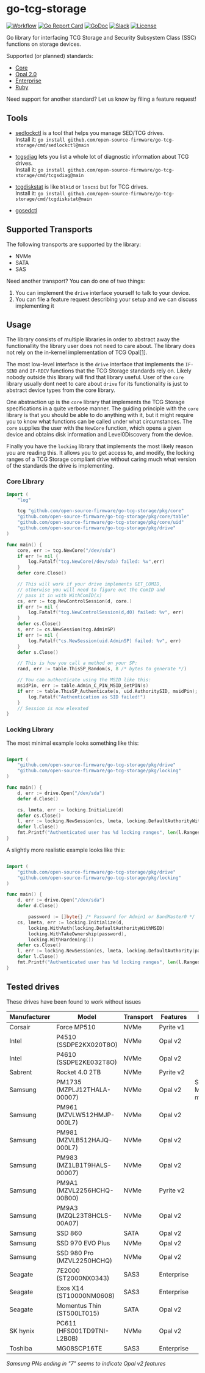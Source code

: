 # go-tcg-storage

[![Workflow](https://github.com/open-source-firmware/go-tcg-storage/workflows/Release/badge.svg)](https://github.com/open-source-firmware/go-tcg-storage/actions/workflows/release.yml)
[![Go Report Card](https://goreportcard.com/badge/github.com/open-source-firmware/go-tcg-storage)](https://goreportcard.com/report/github.com/open-source-firmware/go-tcg-storage)
[![GoDoc](https://godoc.org/github.com/open-source-firmware/go-tcg-storage?status.svg)](https://pkg.go.dev/github.com/open-source-firmware/go-tcg-storage@main)
[![Slack](https://slack.osfw.dev/badge.svg)](https://slack.osfw.dev)
[![License](https://img.shields.io/badge/License-BSD%203--Clause-blue.svg)](https://github.com/open-source-firmware/go-tcg-storage/blob/master/LICENSE)

Go library for interfacing TCG Storage and Security Subsystem Class (SSC) functions on storage devices.

Supported (or planned) standards:

 * [Core](https://trustedcomputinggroup.org/resource/tcg-storage-architecture-core-specification/)
 * [Opal 2.0](https://trustedcomputinggroup.org/resource/storage-work-group-storage-security-subsystem-class-opal/)
 * [Enterprise](https://trustedcomputinggroup.org/resource/storage-work-group-storage-security-subsystem-class-enterprise-specification/)
 * [Ruby](https://trustedcomputinggroup.org/resource/tcg-storage-security-subsystem-class-ruby-specification/)

Need support for another standard? Let us know by filing a feature request!

## Tools

 * [sedlockctl](cmd/sedlockctl/README.md) is a tool that helps you manage SED/TCG drives.<br>
   Install it: `go install github.com/open-source-firmware/go-tcg-storage/cmd/sedlockctl@main`

 * [tcgsdiag](cmd/tcgsdiag/README.md) lets you list a whole lot of diagnostic information about TCG drives.<br>
   Install it: `go install github.com/open-source-firmware/go-tcg-storage/cmd/tcgsdiag@main`

 * [tcgdiskstat](cmd/tcgdiskstat/README.md) is like `blkid` or `lsscsi` but for TCG drives.<br>
   Install it: `go install github.com/open-source-firmware/go-tcg-storage/cmd/tcgdiskstat@main`

 * [gosedctl](cmd/gosedctl/README.md) 


## Supported Transports

The following transports are supported by the library:

 * NVMe
 * SATA
 * SAS

Need another transport? You can do one of two things:

 1. You can implement the `drive` interface yourself to talk to your device.
 2. You can file a feature request describing your setup and we can discuss implementing it

## Usage

The library consists of multiple libraries in order to abstract
away the functionallity the library user does not need to care about.
The library does not rely on the in-kernel implementation of
TCG Opal[[1](https://github.com/torvalds/linux/commit/455a7b238cd6bc68c4a550cbbd37c1e22b64f71c)].

The most low-level interface is the `drive` interface that implements
the `IF-SEND` and `IF-RECV` functions that the TCG Storage standards
rely on. Likely nobody outside this library will find that library useful.
User of the `core` library usually dont neet to care about `drive` for its functionality
is just to abstract device types from the core library.

One abstraction up is the `core` library that implements the
TCG Storage specifications in a quite verbose manner. The guiding
principle with the `core` library is that you should be able to do
anything with it, but it might require you to know what functions
can be called under what circumstances.
The `core` supplies the user with the `NewCore` function, which opens a
given device and obtains disk information and Level0Discovery from the device.

Finally you have the `locking` library that implements the most
likely reason you are reading this. It allows you to get access
to, and modify, the locking ranges of a TCG Storage compliant
drive without caring much what version of the standards the drive
is implementing.

### Core Library

```go
import (
	"log"

	tcg "github.com/open-source-firmware/go-tcg-storage/pkg/core"
	"github.com/open-source-firmware/go-tcg-storage/pkg/core/table"
	"github.com/open-source-firmware/go-tcg-storage/pkg/core/uid"
	"github.com/open-source-firmware/go-tcg-storage/pkg/drive"
)

func main() {
	core, err := tcg.NewCore("/dev/sda")
	if err != nil {
		log.Fatalf("tcg.NewCore(/dev/sda) failed: %v",err)
	}
	defer core.Close()

	// This will work if your drive implements GET_COMID,
	// otherwise you will need to figure out the ComID and
	// pass it in with WithComID(x)
	cs, err := tcg.NewControlSession(d, core.)
	if err != nil {
		log.Fatalf("tcg.NewControlSession(d,d0) failed: %v", err)
	}
	defer cs.Close()
	s, err := cs.NewSession(tcg.AdminSP)
	if err != nil {
		log.Fatalf("cs.NewSession(uid.AdminSP) failed: %v", err)
	}
	defer s.Close()

	// This is how you call a method on your SP:
	rand, err := table.ThisSP_Random(s, 8 /* bytes to generate */)

	// You can authenticate using the MSID like this:
	msidPin, err := table.Admin_C_PIN_MSID_GetPIN(s)
	if err := table.ThisSP_Authenticate(s, uid.AuthoritySID, msidPin); err != nil {
	 	log.Fatalf("Authentication as SID failed!")
	}
	// Session is now elevated
}
```

### Locking Library

The most minimal example looks something like this:

```go

import (
	"github.com/open-source-firmware/go-tcg-storage/pkg/drive"
	"github.com/open-source-firmware/go-tcg-storage/pkg/locking"
)

func main() {
	d, err := drive.Open("/dev/sda")
	defer d.Close()

	cs, lmeta, err := locking.Initialize(d)
	defer cs.Close()
	l, err := locking.NewSession(cs, lmeta, locking.DefaultAuthorityWithMSID)
	defer l.Close()
	fmt.Printf("Authenticated user has %d locking ranges", len(l.Ranges))
}
```

A slightly more realistic example looks like this:
```go

import (
	"github.com/open-source-firmware/go-tcg-storage/pkg/drive"
	"github.com/open-source-firmware/go-tcg-storage/pkg/locking"
)

func main() {
	d, err := drive.Open("/dev/sda")
	defer d.Close()

        password := []byte{} /* Password for Admin1 or BandMaster0 */
	cs, lmeta, err := locking.Initialize(d,
		locking.WithAuth(locking.DefaultAuthorityWithMSID)
		locking.WithTakeOwnership(password),
		locking.WithHardening())
	defer cs.Close()
	l, err := locking.NewSession(cs, lmeta, locking.DefaultAuthority(password))
	defer l.Close()
	fmt.Printf("Authenticated user has %d locking ranges", len(l.Ranges))
}
```

## Tested drives

These drives have been found to work without issues

| Manufacturer | Model | Transport | Features | Notes |
|--------------|-------|-----------|----------|-------|
| Corsair | Force MP510 | NVMe | Pyrite v1 | |
| Intel | P4510 (SSDPE2KX020T8O) | NVMe | Opal v2 | |
| Intel | P4610 (SSDPE2KE032T8O) | NVMe | Opal v2 | |
| Sabrent | Rocket 4.0 2TB | NVMe | Pyrite v2 | |
| Samsung | PM1735 (MZPLJ12THALA-00007) | NVMe | Opal v2 | Shadow MBR missing |
| Samsung | PM961 (MZVLW512HMJP-000L7) | NVMe | Opal v2 | |
| Samsung | PM981 (MZVLB512HAJQ-000L7) | NVMe | Opal v2 | |
| Samsung | PM983 (MZ1LB1T9HALS-00007) | NVMe | Opal v2 | |
| Samsung | PM9A1 (MZVL2256HCHQ-00B00) | NVMe | Pyrite v2 | |
| Samsung | PM9A3 (MZQL23T8HCLS-00A07) | NVMe | Opal v2 | |
| Samsung | SSD 860 | SATA | Opal v2 | |
| Samsung | SSD 970 EVO Plus | NVMe | Opal v2 | |
| Samsung | SSD 980 Pro (MZVL2250HCHQ) | NVMe | Opal v2 | |
| Seagate | 7E2000 (ST2000NX0343) | SAS3 | Enterprise | |
| Seagate | Exos X14 (ST10000NM0608) | SAS3 | Enterprise | |
| Seagate | Momentus Thin (ST500LT015) | SATA | Opal v2 | |
| SK hynix | PC611 (HFS001TD9TNI-L2B0B) | NVMe | Opal v2 | |
| Toshiba | MG08SCP16TE | SAS3 | Enterprise | |

*Samsung PNs ending in "7" seems to indicate Opal v2 features*
